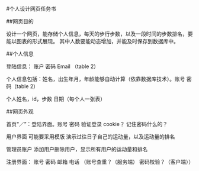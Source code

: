 #个人设计网页任务书

##网页目的

设计一个网页，能存储个人信息，每天的步行步数，以及一段时间的步数排名，要能以图表的形式展现。
其中人数要能动态增加，并能及时保存到数据库中。

##个人信息

登陆信息： 账户 密码  Email （table 2）

个人信息包括：姓名，出生年月，年龄能够自动计算（依靠数据库技术）。账号 密码（table 2）

个人姓名，id，步数 日期（每个人一张表）

##网页外观

首页“／”：登陆界面。账号 密码 验证登录 cookie？ 记住密码什么的？

用户界面 可能要采用模版   演示过往日子自己的运动量，以及运动量的排名

管理员账户 添加用户删除用户，显示所有用户的运动量和排名

注册界面： 账号 密码 邮箱 电话 （账号查重？（服务端） 密码校验？（客户端））

